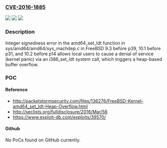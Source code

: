 ### [CVE-2016-1885](https://cve.mitre.org/cgi-bin/cvename.cgi?name=CVE-2016-1885)
![](https://img.shields.io/static/v1?label=Product&message=n%2Fa&color=blue)
![](https://img.shields.io/static/v1?label=Version&message=n%2Fa&color=blue)
![](https://img.shields.io/static/v1?label=Vulnerability&message=n%2Fa&color=brighgreen)

### Description

Integer signedness error in the amd64_set_ldt function in sys/amd64/amd64/sys_machdep.c in FreeBSD 9.3 before p39, 10.1 before p31, and 10.2 before p14 allows local users to cause a denial of service (kernel panic) via an i386_set_ldt system call, which triggers a heap-based buffer overflow.

### POC

#### Reference
- http://packetstormsecurity.com/files/136276/FreeBSD-Kernel-amd64_set_ldt-Heap-Overflow.html
- http://seclists.org/fulldisclosure/2016/Mar/56
- https://www.exploit-db.com/exploits/39570/

#### Github
No PoCs found on GitHub currently.

